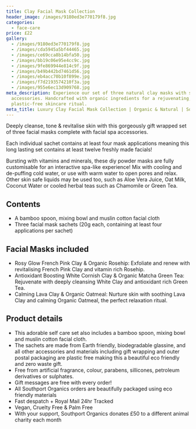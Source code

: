 ```yaml
---
title: Clay Facial Mask Collection
header_image: /images/9180ed3e770179f8.jpg
categories:
  - face-care
price: £22
gallery:
  - /images/9180ed3e770179f8.jpg
  - /images/cda5945a5bf44465.jpg
  - /images/ce69cca8b14bfa50.jpg
  - /images/bb19c06e95e4cc9c.jpg
  - /images/9fe869944e814c9f.jpg
  - /images/b49b442bd7461d56.jpg
  - /images/eb4acc70b10f899e.jpg
  - /images/f7d2193574210f3a.jpg
  - /images/955e6ec13d909768.jpg
meta_description: Experience our set of three natural clay masks with spa
  accessories. Handcrafted with organic ingredients for a rejuvenating,
  plastic-free skincare ritual.
meta_title: Luxury Clay Facial Mask Collection | Organic & Natural | Southport Organics
---
```

Deeply cleanse, tone & revitalise skin with this gorgeously gift wrapped set of three facial masks complete with facial spa accessories.

Each individual sachet contains at least four mask applications meaning this long lasting set contains at least twelve freshly made facials!

Bursting with vitamins and minerals, these diy powder masks are fully customisable for an interactive spa-like experience! Mix with cooling and de-puffing cold water, or use with warm water to open pores and relax. Other skin safe liquids may be used too, such as Aloe Vera Juice, Oat Milk, Coconut Water or cooled herbal teas such as Chamomile or Green Tea.

## Contents

- A bamboo spoon, mixing bowl and muslin cotton facial cloth
- Three facial mask sachets (20g each, containing at least four applications per sachet)

## Facial Masks included

- Rosy Glow French Pink Clay & Organic Rosehip: Exfoliate and renew with revitalising French Pink Clay and vitamin rich Rosehip.
- Antioxidant Boosting White Cornish Clay & Organic Matcha Green Tea: Rejuvenate with deeply cleansing White Clay and antioxidant rich Green Tea.
- Calming Lava Clay & Organic Oatmeal: Nurture skin with soothing Lava Clay and calming Organic Oatmeal, the perfect relaxation ritual.

## Product details

- This adorable self care set also includes a bamboo spoon, mixing bowl and muslin cotton facial cloth.
- The sachets are made from Earth friendly, biodegradable glassine, and all other accessories and materials including gift wrapping and outer postal packaging are plastic free making this a beautiful eco friendly and zero waste gift.
- Free from artificial fragrance, colour, parabens, sillicones, petroleum derivatives or sulphates.
- Gift messages are free with every order!
- All Southport Organics orders are beautifully packaged using eco friendly materials
- Fast despatch + Royal Mail 24hr Tracked
- Vegan, Cruelty Free & Palm Free
- With your support, Southport Organics donates £50 to a different animal charity each month
